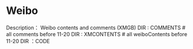# Weibo
Description： Weibo contents and comments (XMGB)
DIR : COMMENTS # all comments before 11-20
DIR : XMCONTENTS # all weiboContents before 11-20
DIR ：CODE
